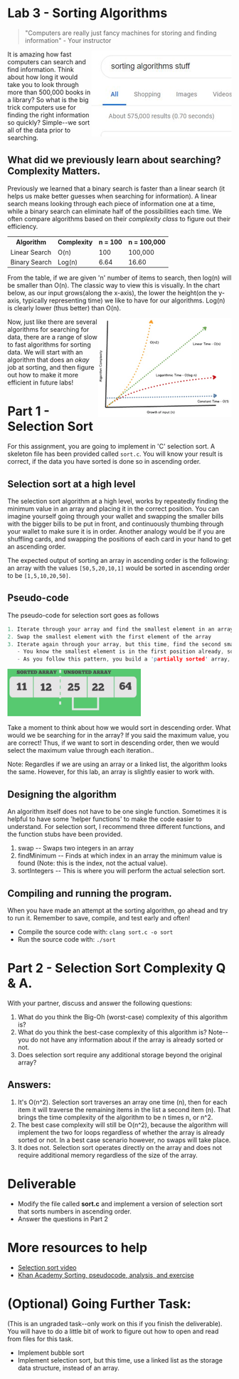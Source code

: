# Lab 3 - Sorting Algorithms
> "Computers are really just fancy machines for storing and finding information" - Your instructor

<img src="./media/sort.JPG" style="float:right;" alt="Sorting">
It is amazing how fast computers can search and find information. Think about how long it would take you to look through more than 500,000 books in a library? So what is the big trick computers use for finding the right information so quickly? Simple--we sort all of the data prior to searching.

## What did we previously learn about searching? Complexity Matters.

Previously we learned that a binary search is faster than a linear search (it helps us make better guesses when searching for information). A linear search means looking through each piece of information one at a time, while a binary search can eliminate half of the possibilities each time. We often compare algorithms based on their *complexity class* to figure out their efficiency.

<table>
  <tbody>
    <tr>
      <th>Algorithm</th>
      <th align="center">Complexity</th>
      <th>n = 100</th>
      <th>n = 100,000</th>
    </tr>
    <tr>
      <td>Linear Search</td>
      <td align="left">O(n)</td>
      <td>100</td>
      <td>100,000</td>
    </tr>
    <tr>
      <td>Binary Search</td>
      <td align="left">Log(n)</td>
      <td>6.64</td>
      <td>16.60</td>
    </tr>
  </tbody>
</table>

From the table, if we are given 'n' number of items to search, then log(n) will be smaller than O(n). The classic way to view this is visually. In the chart below, as our input grows(along the x-axis), the lower the height(on the y-axis, typically representing time) we like to have for our algorithms. Log(n) is clearly lower (thus better) than O(n).

<img src="./media/growth.png" width="300px" style="float:right;" alt="Sorting">

Now, just like there are several algorithms for searching for data, there are a range of slow to fast algorithms for sorting data. We will start with an algorithm that does an *okay* job at sorting, and then figure out how to make it more efficient in future labs!

# Part 1 - Selection Sort 

For this assignment, you are going to implement in 'C' selection sort. A skeleton file has been provided called `sort.c`. You will know your result is correct, if the data you have sorted is done so in ascending order.

## Selection sort at a high level

The selection sort algorithm at a high level, works by repeatedly finding the minimum value in an array and placing it in the correct position. You can imagine yourself going through your wallet and swapping the smaller bills with the bigger bills to be put in front, and continuously thumbing through your wallet to make sure it is in order. Another analogy would be if you are shuffling cards, and swapping the positions of each card in your hand to get an ascending order.

The expected output of sorting an array in ascending order is the following: an array with the values `[50,5,20,10,1]` would be sorted in ascending order to be `[1,5,10,20,50]`. 

## Pseudo-code

The pseudo-code for selection sort goes as follows
```c
1. Iterate through your array and find the smallest element in an array
2. Swap the smallest element with the first element of the array
3. Iterate again through your array, but this time, find the second smallest element and place it in the second position.
   - You know the smallest element is in the first position already, so you are swapping in the second position 
   - As you follow this pattern, you build a 'partially sorted' array, until you reach the end of your array..
```

<img src="./media/selection.png" width="300px" alt="Selection Sort">

Take a moment to think about how we would sort in descending order. What would we be searching for in the array? If you said the maximum value, you are correct! Thus, if we want to sort in descending order, then we would select the maximum value through each iteration..

Note: Regardles if we are using an array or a linked list, the algorithm looks the same. However, for this lab, an array is slightly easier to work with.

## Designing the algorithm

An algorithm itself does not have to be one single function. Sometimes it is helpful to have some 'helper functions' to make the code easier to understand. For selection sort, I recommend three different functions, and the function stubs have been provided.

1. swap -- Swaps two integers in an array
2. findMinimum -- Finds at which index in an array the minimum value is found (Note: this is the index, not the actual value).
3. sortIntegers -- This is where you will perform the actual selection sort.

## Compiling and running the program.

When you have made an attempt at the sorting algorithm, go ahead and try to run it. Remember to save, compile, and test early and often!

* Compile the source code with: `clang sort.c -o sort`
* Run the source code with: `./sort`

# Part 2 - Selection Sort Complexity Q & A.

With your partner, discuss and answer the following questions:

1. What do you think the Big-Oh (worst-case) complexity of this algorithm is? 
2. What do you think the best-case complexity of this algorithm is? Note-- you do not have any information about if the array is already sorted or not.
3. Does selection sort require any additional storage beyond the original array? 

## Answers:

1. It's O(n^2). Selection sort traverses an array one time (n), then for each
   item it will traverse the remaining items in the list a second item (n). That
   brings the time complexity of the algorithm to be n times n, or n^2. 
2. The best case complexity will still be O(n^2), because the algorithm will
   implement the two for loops regardless of whether the array is already sorted
   or not. In a best case scenario however, no swaps will take place.
3. It does not. Selection sort operates directly on the array and does not
   require additional memory regardless of the size of the array.

# Deliverable

- Modify the file called **sort.c** and implement a version of selection sort that sorts numbers in ascending order.
- Answer the questions in Part 2
  

# More resources to help

- [Selection sort video](https://www.youtube.com/watch?v=xWBP4lzkoyM)
- [Khan Academy Sorting, pseudocode, analysis, and exercise](https://www.khanacademy.org/computing/computer-science/algorithms/sorting-algorithms/a/sorting)

# (Optional) Going Further Task:

(This is an ungraded task--only work on this if you finish the deliverable). You will have to do a little bit of work to figure out how to open and read from files for this task.

- Implement bubble sort
- Implement selection sort, but this time, use a linked list as the storage data structure, instead of an array.
